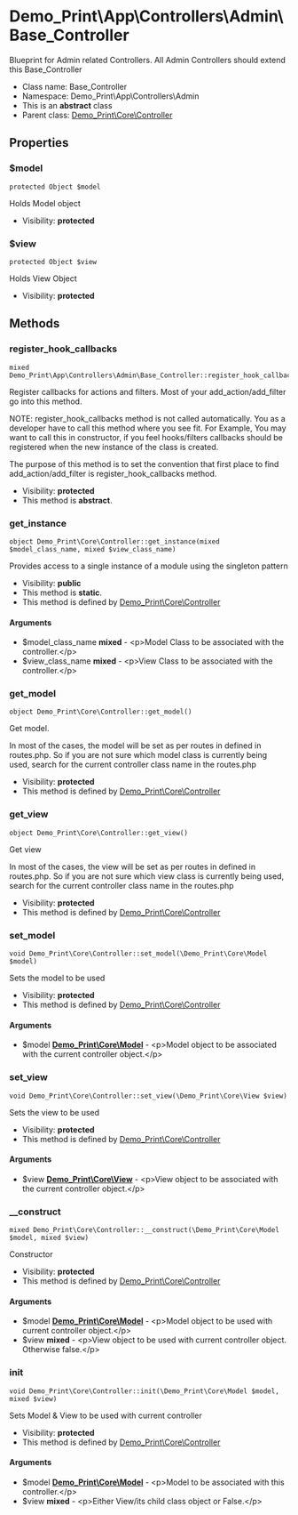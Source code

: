 Demo_Print\App\Controllers\Admin\Base_Controller
===============

Blueprint for Admin related Controllers. All Admin Controllers should extend this Base_Controller




* Class name: Base_Controller
* Namespace: Demo_Print\App\Controllers\Admin
* This is an **abstract** class
* Parent class: [Demo_Print\Core\Controller](Demo_Print-Core-Controller.md)





Properties
----------


### $model

    protected Object $model

Holds Model object



* Visibility: **protected**


### $view

    protected Object $view

Holds View Object



* Visibility: **protected**


Methods
-------


### register_hook_callbacks

    mixed Demo_Print\App\Controllers\Admin\Base_Controller::register_hook_callbacks()

Register callbacks for actions and filters. Most of your add_action/add_filter
go into this method.

NOTE: register_hook_callbacks method is not called automatically. You
as a developer have to call this method where you see fit. For Example,
You may want to call this in constructor, if you feel hooks/filters
callbacks should be registered when the new instance of the class
is created.

The purpose of this method is to set the convention that first place to
find add_action/add_filter is register_hook_callbacks method.

* Visibility: **protected**
* This method is **abstract**.




### get_instance

    object Demo_Print\Core\Controller::get_instance(mixed $model_class_name, mixed $view_class_name)

Provides access to a single instance of a module using the singleton pattern



* Visibility: **public**
* This method is **static**.
* This method is defined by [Demo_Print\Core\Controller](Demo_Print-Core-Controller.md)


#### Arguments
* $model_class_name **mixed** - &lt;p&gt;Model Class to be associated with the controller.&lt;/p&gt;
* $view_class_name **mixed** - &lt;p&gt;View Class to be associated with the controller.&lt;/p&gt;



### get_model

    object Demo_Print\Core\Controller::get_model()

Get model.

In most of the cases, the model will be set as per routes in defined in routes.php.
So if you are not sure which model class is currently being used, search for the
current controller class name in the routes.php

* Visibility: **protected**
* This method is defined by [Demo_Print\Core\Controller](Demo_Print-Core-Controller.md)




### get_view

    object Demo_Print\Core\Controller::get_view()

Get view

In most of the cases, the view will be set as per routes in defined in routes.php.
So if you are not sure which view class is currently being used, search for the
current controller class name in the routes.php

* Visibility: **protected**
* This method is defined by [Demo_Print\Core\Controller](Demo_Print-Core-Controller.md)




### set_model

    void Demo_Print\Core\Controller::set_model(\Demo_Print\Core\Model $model)

Sets the model to be used



* Visibility: **protected**
* This method is defined by [Demo_Print\Core\Controller](Demo_Print-Core-Controller.md)


#### Arguments
* $model **[Demo_Print\Core\Model](Demo_Print-Core-Model.md)** - &lt;p&gt;Model object to be associated with the current controller object.&lt;/p&gt;



### set_view

    void Demo_Print\Core\Controller::set_view(\Demo_Print\Core\View $view)

Sets the view to be used



* Visibility: **protected**
* This method is defined by [Demo_Print\Core\Controller](Demo_Print-Core-Controller.md)


#### Arguments
* $view **[Demo_Print\Core\View](Demo_Print-Core-View.md)** - &lt;p&gt;View object to be associated with the current controller object.&lt;/p&gt;



### __construct

    mixed Demo_Print\Core\Controller::__construct(\Demo_Print\Core\Model $model, mixed $view)

Constructor



* Visibility: **protected**
* This method is defined by [Demo_Print\Core\Controller](Demo_Print-Core-Controller.md)


#### Arguments
* $model **[Demo_Print\Core\Model](Demo_Print-Core-Model.md)** - &lt;p&gt;Model object to be used with current controller object.&lt;/p&gt;
* $view **mixed** - &lt;p&gt;View object to be used with current controller object. Otherwise false.&lt;/p&gt;



### init

    void Demo_Print\Core\Controller::init(\Demo_Print\Core\Model $model, mixed $view)

Sets Model & View to be used with current controller



* Visibility: **protected**
* This method is defined by [Demo_Print\Core\Controller](Demo_Print-Core-Controller.md)


#### Arguments
* $model **[Demo_Print\Core\Model](Demo_Print-Core-Model.md)** - &lt;p&gt;Model to be associated with this controller.&lt;/p&gt;
* $view **mixed** - &lt;p&gt;Either View/its child class object or False.&lt;/p&gt;


